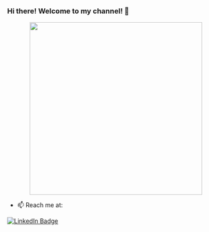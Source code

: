 ### Hi there! Welcome to my channel! 👋



<div id="header" align="center">
  <img src="https://media.giphy.com/media/hpXdHPfFI5wTABdDx9/giphy.gif" width="400"/>
</div>

- 📫 Reach me at:

<div id="badges">
  <a href="https://www.linkedin.com/in/tamnguyenmkt/">
    <img src="https://img.shields.io/badge/LinkedIn-blue?style=for-the-badge&logo=linkedin&logoColor=white" alt="LinkedIn Badge"/>
  </a>
</div>
